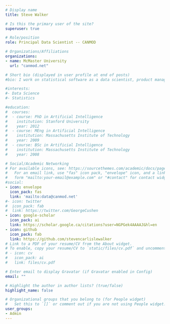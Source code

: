 ```yaml
---
# Display name
title: Steve Walker

# Is this the primary user of the site?
superuser: true

# Role/position
role: Principal Data Scientist -- CANMOD

# Organizations/Affiliations
organizations:
- name: McMaster University
  url: "canmod.net"

# Short bio (displayed in user profile at end of posts)
#bio: I work on statistical software as a data scientist, product manager & researcher, in fields ranging from credit risk, insurance, fisheries & epidemiology

#interests:
#- Data Science
#- Statistics

#education:
#  courses:
#  - course: PhD in Artificial Intelligence
#    institution: Stanford University
#    year: 2012
#  - course: MEng in Artificial Intelligence
#    institution: Massachusetts Institute of Technology
#    year: 2009
#  - course: BSc in Artificial Intelligence
#    institution: Massachusetts Institute of Technology
#    year: 2008

# Social/Academic Networking
# For available icons, see: https://sourcethemes.com/academic/docs/page-builder/#icons
#   For an email link, use "fas" icon pack, "envelope" icon, and a link in the
#   form "mailto:your-email@example.com" or "#contact" for contact widget.
#social:
- icon: envelope
  icon_pack: fas
  link: 'mailto:data@canmod.net'
#- icon: twitter
#  icon_pack: fab
#  link: https://twitter.com/GeorgeCushen
- icon: google-scholar
  icon_pack: ai
  link: https://scholar.google.ca/citations?user=NGPGek4AAAAJ&hl=en
- icon: github
  icon_pack: fab
  link: https://github.com/stevencarlislewalker
# Link to a PDF of your resume/CV from the About widget.
# To enable, copy your resume/CV to `static/files/cv.pdf` and uncomment the lines below.
# - icon: cv
#   icon_pack: ai
#   link: files/cv.pdf

# Enter email to display Gravatar (if Gravatar enabled in Config)
email: ""

# Highlight the author in author lists? (true/false)
highlight_name: false

# Organizational groups that you belong to (for People widget)
#   Set this to `[]` or comment out if you are not using People widget.
user_groups:
- Admin
---
```

